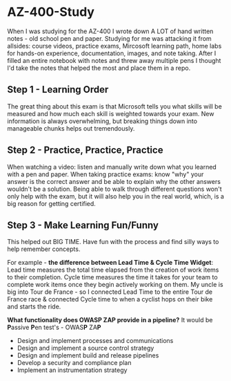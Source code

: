 # AZ-400-Study
When I was studying for the AZ-400 I wrote down A LOT of hand written notes - old school pen and paper. 
Studying for me was attacking it from allsides: course videos, practice exams, Mircosoft learning path, home labs for hands-on experience, documentation, images, and note taking. 
After I filled an entire notebook with notes and threw away multiple pens I thought I'd take the notes that helped the most and place them in a repo. 

## Step 1 - Learning Order
The great thing about this exam is that Microsoft tells you what skills will be measured and how much each skill is weighted towards your exam. 
New information is always overwhelming, but breaking things down into manageable chunks helps out tremendously. 

## Step 2 - Practice, Practice, Practice
When watching a video: listen and manually write down what you learned with a pen and paper. 
When taking practice exams: know "why" your answer is the correct answer and be able to explain why the other answers wouldn't be a solution. 
Being able to walk through different questions won't only help with the exam, but it will also help you in the real world, which, is a big reason for getting certified. 

## Step 3 - Make Learning Fun/Funny
This helped out BIG TIME. Have fun with the process and find silly ways to help remember concepts. 

For example - **the difference between Lead Time & Cycle Time Widget**:
Lead time measures the total time elapsed from the creation of work items to their completion. Cycle time measures the time it takes for your team to complete work items once they begin actively working on them.
My uncle is big into Tour de France - so I connected Lead Time to the entire Tour de France race & connected Cycle time to when a cyclist hops on their bike and starts the ride. 

**What functionality does OWASP ZAP provide in a pipeline?**
It would be **P**assive **P**en test's - OWAS**P** ZA**P**


- Design and implement processes and communications 
- Design and implement a source control strategy 
- Design and implement build and release pipelines 
- Develop a security and compliance plan 
- Implement an instrumentation strategy
